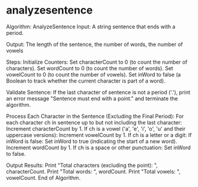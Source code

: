 # analyzesentence
Algorithm: AnalyzeSentence
Input: A string sentence that ends with a period.

Output: The length of the sentence, the number of words, the number of vowels

Steps:
Initialize Counters:
  Set characterCount to 0 (to count the number of characters).
  Set wordCount to 0 (to count the number of words).
  Set vowelCount to 0 (to count the number of vowels).
  Set inWord to false (a Boolean to track whether the current character is part of a word).

  Validate Sentence:
  If the last character of sentence is not a period ('.'), print an error message "Sentence must end with a point." and terminate the algorithm.

  Process Each Character in the Sentence (Excluding the Final Period):
  For each character ch in sentence up to but not including the last character:
    Increment characterCount by 1.
  If ch is a vowel ('a', 'e', 'i', 'o', 'u' and their uppercase versions):
    Increment vowelCount by 1.
  If ch is a letter or a digit:
  If inWord is false:
  Set inWord to true (indicating the start of a new word).
  Increment wordCount by 1.
  If ch is a space or other punctuation:
  Set inWord to false.

Output Results:
Print "Total characters (excluding the point): ", characterCount.
Print "Total words: ", wordCount.
Print "Total vowels: ", vowelCount.
End of Algorithm.
